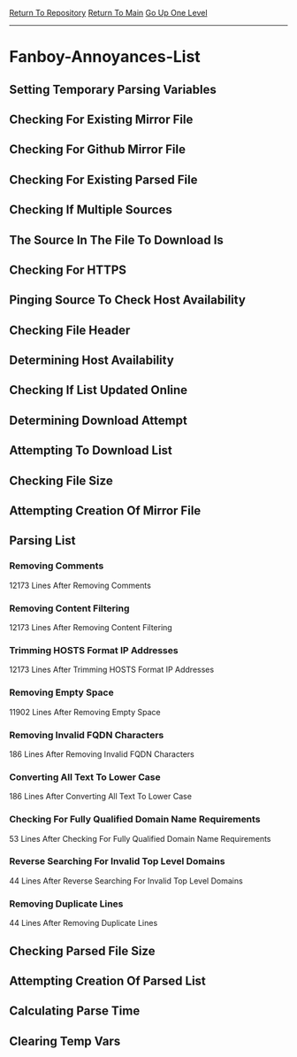 [Return To Repository](https://github.com/deathbybandaid/piholeparser/)
[Return To Main](https://github.com/deathbybandaid/piholeparser/blob/master/RecentRunLogs/Mainlog.md)
[Go Up One Level](https://github.com/deathbybandaid/piholeparser/blob/master/RecentRunLogs/TopLevelScripts/30-Processing-External-Blacklists.md)
____________________________________
# Fanboy-Annoyances-List
## Setting Temporary Parsing Variables
## Checking For Existing Mirror File
## Checking For Github Mirror File
## Checking For Existing Parsed File
## Checking If Multiple Sources
## The Source In The File To Download Is
## Checking For HTTPS
## Pinging Source To Check Host Availability
## Checking File Header
## Determining Host Availability
## Checking If List Updated Online
## Determining Download Attempt
## Attempting To Download List
## Checking File Size
## Attempting Creation Of Mirror File
## Parsing List
### Removing Comments
12173 Lines After Removing Comments
### Removing Content Filtering
12173 Lines After Removing Content Filtering
### Trimming HOSTS Format IP Addresses
12173 Lines After Trimming HOSTS Format IP Addresses
### Removing Empty Space
11902 Lines After Removing Empty Space
### Removing Invalid FQDN Characters
186 Lines After Removing Invalid FQDN Characters
### Converting All Text To Lower Case
186 Lines After Converting All Text To Lower Case
### Checking For Fully Qualified Domain Name Requirements
53 Lines After Checking For Fully Qualified Domain Name Requirements
### Reverse Searching For Invalid Top Level Domains
44 Lines After Reverse Searching For Invalid Top Level Domains
### Removing Duplicate Lines
44 Lines After Removing Duplicate Lines
## Checking Parsed File Size
## Attempting Creation Of Parsed List
## Calculating Parse Time
## Clearing Temp Vars
